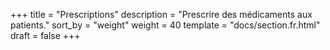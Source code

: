 +++
title = "Prescriptions"
description = "Prescrire des médicaments aux patients."
sort_by = "weight"
weight = 40
template = "docs/section.fr.html"
draft = false
+++
